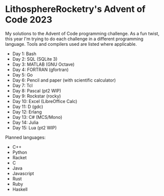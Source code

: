 # LithosphereRocketry's Advent of Code 2023

My solutions to the Advent of Code programming challenge. As a fun twist, this
year I'm trying to do each challenge in a different programming language. Tools
and compilers used are listed where applicable.

* Day 1: Bash
* Day 2: SQL (SQLite 3)
* Day 3: MATLAB (GNU Octave)
* Day 4: FORTRAN (gfortran)
* Day 5: Go
* Day 6: Pencil and paper (with scientific calculator)
* Day 7: Tcl
* Day 8: Pascal (pt2 WIP)
* Day 9: Rockstar (rocky)
* Day 10: Excel (LibreOffice Calc)
* Day 11: D (gdc)
* Day 12: Erlang
* Day 13: C# (MCS/Mono)
* Day 14: Julia
* Day 15: Lua (pt2 WIP)

Planned languages:
* C++
* Python
* Racket
* C
* Java
* Javascript
* Rust
* Ruby
* Haskell
